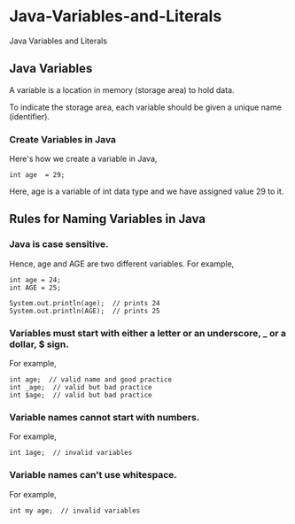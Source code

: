 # Java-Variables-and-Literals
Java Variables and Literals


## Java Variables

A variable is a location in memory (storage area) to hold data.

To indicate the storage area, each variable should be given a unique name (identifier). 

### Create Variables in Java

Here's how we create a variable in Java,

```
int age  = 29;
```

Here, age is a variable of int data type and we have assigned value 29 to it.


## Rules for Naming Variables in Java

### Java is case sensitive. 
Hence, age and AGE are two different variables. For example,

```
int age = 24;
int AGE = 25;

System.out.println(age);  // prints 24
System.out.println(AGE);  // prints 25

```
###  Variables must start with either a letter or an underscore, _ or a dollar, $ sign. 
For example,
```
int age;  // valid name and good practice
int _age;  // valid but bad practice
int $age;  // valid but bad practice
```

### Variable names cannot start with numbers. 
For example,
```
int 1age;  // invalid variables
```

### Variable names can't use whitespace.
For example,
```
int my age;  // invalid variables
```
